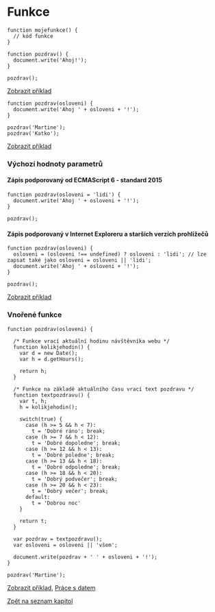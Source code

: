 # Funkce

```
function mojefunkce() {
  // kód funkce
}
```

```
function pozdrav() {
  document.write('Ahoj!');
}

pozdrav();
```
[Zobrazit příklad](https://jsfiddle.net/kaspim/9ub2xaLs/10/)

```
function pozdrav(osloveni) {
  document.write('Ahoj ' + osloveni + '!');
}

pozdrav('Martine');
pozdrav('Katko');
```
[Zobrazit příklad](https://jsfiddle.net/kaspim/9ub2xaLs/8/)

### Výchozí hodnoty parametrů
#### Zápis podporovaný od ECMAScript 6 - standard 2015
```
function pozdrav(osloveni = 'lidi') {
  document.write('Ahoj ' + osloveni + '!');
}

pozdrav();
```

#### Zápis podporovaný v Internet Exploreru a starších verzích prohlížečů
```
function pozdrav(osloveni) {
  osloveni = (osloveni !== undefined) ? osloveni : 'lidi'; // lze zapsat také jako osloveni = osloveni || 'lidi';
  document.write('Ahoj ' + osloveni + '!');
}

pozdrav();
```
[Zobrazit příklad](https://jsfiddle.net/kaspim/9ub2xaLs/9/)


### Vnořené funkce
```
function pozdrav(osloveni) {
  
  /* Funkce vrací aktuální hodinu návštěvníka webu */
  function kolikjehodin() {
    var d = new Date();
    var h = d.getHours();
    
    return h;
  }
  
  /* Funkce na základě aktuálního času vrací text pozdravu */
  function textpozdravu() {
    var t, h;
    h = kolikjehodin();
    
    switch(true) {
      case (h >= 5 && h < 7):
        t = 'Dobré ráno'; break;
      case (h >= 7 && h < 12):
        t = 'Dobré dopoledne'; break;
      case (h >= 12 && h < 13):
        t = 'Dobré poledne'; break;
      case (h >= 13 && h < 18):
        t = 'Dobré odpoledne'; break;
      case (h >= 18 && h < 20):
        t = 'Dobrý podvečer'; break;
      case (h >= 20 && h < 23):
        t = 'Dobrý večer'; break;
      default:
        t = 'Dobrou noc'
    }
    
    return t;
  }
  
  var pozdrav = textpozdravu();
  var osloveni = osloveni || 'všem';
  
  document.write(pozdrav + ' ' + osloveni + '!');
}

pozdrav('Martine');
```
[Zobrazit příklad](https://jsfiddle.net/kaspim/9ub2xaLs/11/), [Práce s datem](https://www.w3schools.com/js/js_dates.asp)

[Zpět na seznam kapitol](https://github.com/kaspim/pgs-training-js-basics-srcs/)
